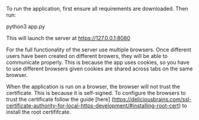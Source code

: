 To run the application, first ensure all requirements are downloaded. Then run: 

  python3 app.py

This will launch the server at https://127.0.0.1:8080 

For the full functionality of the server use multiple browsers. Once different users have been created on different browers, they will be able to communicate properly. 
This is because the app uses cookies, so you have to use different browsers given cookies are shared across tabs on the same browser.

When the application is run on a browser, the browser will not trust the certificate. This is because it is self-signed. 
To configure the browsers to trust the certificate follow the guide [here] (https://deliciousbrains.com/ssl-certificate-authority-for-local-https-development/#installing-root-cert) to install the root certififcate.
